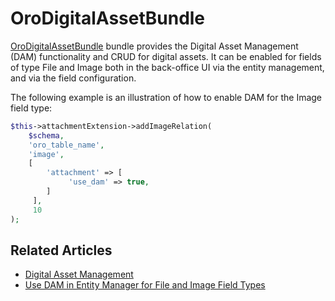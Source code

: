 <a id="bundle-docs-platform-dam"></a>

# OroDigitalAssetBundle

<a href="https://github.com/oroinc/platform/tree/master/src/Oro/Bundle/DigitalAssetBundle" target="_blank">OroDigitalAssetBundle</a> bundle provides the Digital Asset Management (DAM) functionality and CRUD for digital assets. It can be enabled for fields of type File and Image both in the back-office UI via the entity management, and via the field configuration.

The following example is an illustration of how to enable DAM for the Image field type:

```php
$this->attachmentExtension->addImageRelation(
    $schema,
    'oro_table_name',
    'image',
    [
        'attachment' => [
             'use_dam' => true,
        ]
     ],
     10
);
```

## Related Articles

* [Digital Asset Management](../../../user/back-office/marketing/digital-assets/index.md#digital-assets)
* [Use DAM in Entity Manager for File and Image Field Types](../../../user/back-office/system/entities/entity-fields/entity-field-type-related-properties.md#admin-guide-create-entity-fields-type-related)

<!-- Frontend -->
